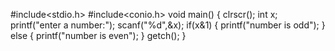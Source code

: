 #include<stdio.h>
#include<conio.h>
void main()
{
clrscr();
int x;
printf("enter a number:");
scanf("%d",&x);
if(x&1)
{
printf("number is odd");
}
else
{
printf("number is even");
}
getch();
}
